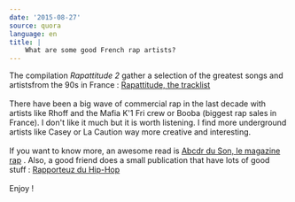 ```yaml
---
date: '2015-08-27'
source: quora
language: en
title: |
    What are some good French rap artists?
---
```


The compilation *Rapattitude 2* gather a selection of the greatest songs
and artistsfrom the 90s in France : [Rapattitude, the
tracklist](http://rapattitude2012.skyrock.com/3080248995-Rapattitude-le-tracklisting.html)\
\
There have been a big wave of commercial rap in the last decade with
artists like Rhoff and the Mafia K\'1 Fri crew or Booba (biggest rap
sales in France). I don\'t like it much but it is worth listening. I
find more underground artists like Casey or La Caution way more creative
and interesting.\
\
If you want to know more, an awesome read is [Abcdr du Son, le magazine
rap](http://www.abcdrduson.com/) . Also, a good friend does a small
publication that have lots of good stuff : [Rapporteuz du
Hip-Hop](http://www.rapporteuz.fr/)\
\
Enjoy !
